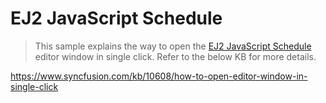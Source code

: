 # EJ2 JavaScript Schedule

> This sample explains the way to open the [EJ2 JavaScript Schedule](https://www.syncfusion.com/javascript-ui-controls/js-scheduler) editor window in single click. Refer to the below KB for more details.

https://www.syncfusion.com/kb/10608/how-to-open-editor-window-in-single-click